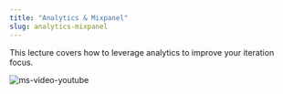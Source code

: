 ```yaml
---
title: "Analytics & Mixpanel"
slug: analytics-mixpanel
---
```


This lecture covers how to leverage analytics to improve your iteration focus.

![ms-video-youtube](https://www.youtube.com/watch?v=bV2hkHGj0vk)
